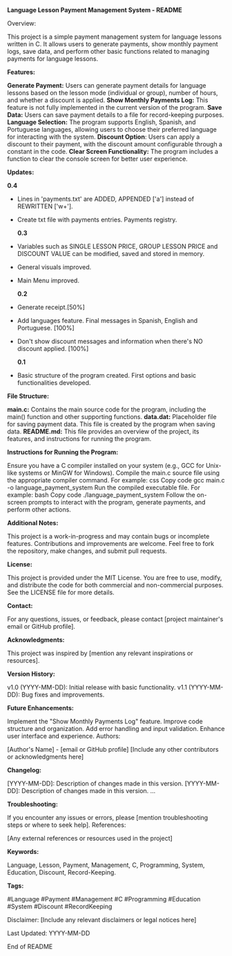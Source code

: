 **Language Lesson Payment Management System - README**

Overview:

This project is a simple payment management system for language lessons written in C. It allows users to generate payments, show monthly payment logs, save data, and perform other basic functions related to managing payments for language lessons.

**Features:**

**Generate Payment:** Users can generate payment details for language lessons based on the lesson mode (individual or group), number of hours, and whether a discount is applied.
**Show Monthly Payments Log:** This feature is not fully implemented in the current version of the program.
**Save Data:** Users can save payment details to a file for record-keeping purposes.
**Language Selection:** The program supports English, Spanish, and Portuguese languages, allowing users to choose their preferred language for interacting with the system.
**Discount Option**: Users can apply a discount to their payment, with the discount amount configurable through a constant in the code.
**Clear Screen Functionality:** The program includes a function to clear the console screen for better user experience.


**Updates:**

  **0.4**
  
* Lines in 'payments.txt' are ADDED, APPENDED ['a'] instead of REWRITTEN ['w+'].
* Create txt file with payments entries. Payments registry.

  **0.3**
  
* Variables such as SINGLE LESSON PRICE, GROUP LESSON PRICE and DISCOUNT
  VALUE can be modified, saved and stored in memory.
* General visuals improved.
* Main Menu improved.

  **0.2**
  
* Generate receipt.[50%]
* Add languages feature. Final messages in Spanish, English and Portuguese. [100%]
* Don't show discount messages and information when there's NO discount applied. [100%]

  **0.1**
  
* Basic structure of the program created. First options and basic
  functionalities developed.

**File Structure:**

**main.c:** Contains the main source code for the program, including the main() function and other supporting functions.
**data.dat:** Placeholder file for saving payment data. This file is created by the program when saving data.
**README.md:** This file provides an overview of the project, its features, and instructions for running the program.

**Instructions for Running the Program:**

Ensure you have a C compiler installed on your system (e.g., GCC for Unix-like systems or MinGW for Windows).
Compile the main.c source file using the appropriate compiler command. For example:
css
Copy code
gcc main.c -o language_payment_system
Run the compiled executable file. For example:
bash
Copy code
./language_payment_system
Follow the on-screen prompts to interact with the program, generate payments, and perform other actions.

**Additional Notes:**

This project is a work-in-progress and may contain bugs or incomplete features. Contributions and improvements are welcome. Feel free to fork the repository, make changes, and submit pull requests.

**License:**

This project is provided under the MIT License. You are free to use, modify, and distribute the code for both commercial and non-commercial purposes. See the LICENSE file for more details.

**Contact:**

For any questions, issues, or feedback, please contact [project maintainer's email or GitHub profile].

**Acknowledgments:**

This project was inspired by [mention any relevant inspirations or resources].

**Version History:**

v1.0 (YYYY-MM-DD): Initial release with basic functionality.
v1.1 (YYYY-MM-DD): Bug fixes and improvements.

**Future Enhancements:**

Implement the "Show Monthly Payments Log" feature.
Improve code structure and organization.
Add error handling and input validation.
Enhance user interface and experience.
Authors:

[Author's Name] - [email or GitHub profile]
[Include any other contributors or acknowledgments here]

**Changelog:**

[YYYY-MM-DD]: Description of changes made in this version.
[YYYY-MM-DD]: Description of changes made in this version.
...

**Troubleshooting:**

If you encounter any issues or errors, please [mention troubleshooting steps or where to seek help].
References:

[Any external references or resources used in the project]

**Keywords:**

Language, Lesson, Payment, Management, C, Programming, System, Education, Discount, Record-Keeping.

**Tags:**

#Language #Payment #Management #C #Programming #Education #System #Discount #RecordKeeping

Disclaimer:
[Include any relevant disclaimers or legal notices here]

Last Updated:
YYYY-MM-DD

End of README
